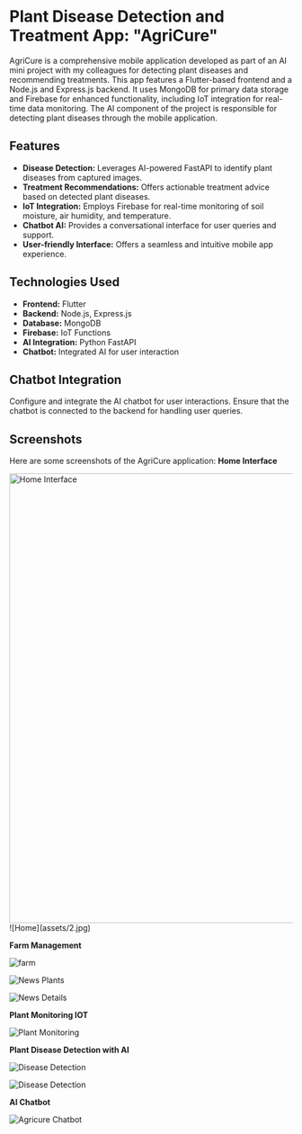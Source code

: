 # Plant Disease Detection and Treatment App: "AgriCure"

AgriCure is a comprehensive mobile application developed as part of an AI mini project with my colleagues for detecting plant diseases and recommending treatments. This app features a Flutter-based frontend and a Node.js and Express.js backend. It uses MongoDB for primary data storage and Firebase for enhanced functionality, including IoT integration for real-time data monitoring. The AI component of the project is responsible for detecting plant diseases through the mobile application.

## Features

- **Disease Detection:** Leverages AI-powered FastAPI to identify plant diseases from captured images.
- **Treatment Recommendations:** Offers actionable treatment advice based on detected plant diseases.
- **IoT Integration:** Employs Firebase for real-time monitoring of soil moisture, air humidity, and temperature.
- **Chatbot AI:** Provides a conversational interface for user queries and support.
- **User-friendly Interface:** Offers a seamless and intuitive mobile app experience.

## Technologies Used

- **Frontend:** Flutter
- **Backend:** Node.js, Express.js
- **Database:** MongoDB
- **Firebase:** IoT Functions
- **AI Integration:** Python FastAPI
- **Chatbot:** Integrated AI for user interaction

## Chatbot Integration

Configure and integrate the AI chatbot for user interactions. Ensure that the chatbot is connected to the backend for handling user queries.

## Screenshots
Here are some screenshots of the AgriCure application:
**Home Interface**



<img src="assets/1.jpg"  height="800" alt="Home Interface">
![Home](assets/2.jpg)

**Farm Management**

![farm](assets/3.jpg)

![News Plants](assets/4.jpg)

![News Details](assets/5.jpg)

**Plant Monitoring IOT**

![Plant Monitoring](assets/6.jpg)

**Plant Disease Detection with AI**

![Disease Detection](assets/7.jpg)

![Disease Detection](assets/8.jpg)

**AI Chatbot**

![Agricure Chatbot](assets/9.jpg)
